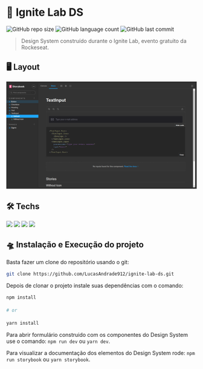 # 🚀 Ignite Lab DS

![GitHub repo size](https://img.shields.io/github/repo-size/LucasAndrade912/ignite-lab-ds?style=for-the-badge)
![GitHub language count](https://img.shields.io/github/languages/count/LucasAndrade912/ignite-lab-ds?style=for-the-badge)
![GitHub last commit](https://img.shields.io/github/last-commit/LucasAndrade912/ignite-lab-ds?style=for-the-badge)

> Design System construído durante o Ignite Lab, evento gratuito da Rockeseat.

## 🖥️ Layout

<img src="layouts/layout.png" alt="Layout">

## 🛠️ Techs

<div>
  <img src="https://img.shields.io/badge/React-20232A?style=for-the-badge&logo=react&logoColor=61DAFB" />
  <img src="https://img.shields.io/badge/TypeScript-007ACC?style=for-the-badge&logo=typescript&logoColor=white" />
  <img src="https://img.shields.io/badge/Tailwind_CSS-38B2AC?style=for-the-badge&logo=tailwind-css&logoColor=white" />
  <img src="https://img.shields.io/badge/storrybook-CC6699?style=for-the-badge&logo=Storybook&logoColor=white" />
</div>

## 🛸 Instalação e Execução do projeto

Basta fazer um clone do repositório usando o git:

```bash
git clone https://github.com/LucasAndrade912/ignite-lab-ds.git
```

Depois de clonar o projeto instale suas dependências com o comando:

```bash
npm install

# or

yarn install
```

Para abrir formulário construido com os componentes do Design System use o comando: `npm run dev` ou `yarn dev`.

Para visualizar a documentação dos elementos do Design System rode: `npm run storybook` ou `yarn storybook`.
